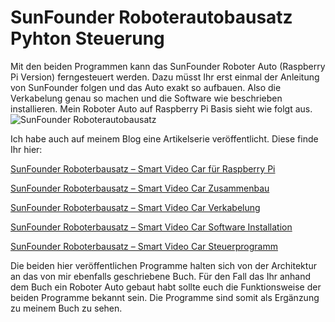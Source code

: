 # SunFounder Roboterautobausatz Pyhton Steuerung
Mit den beiden Programmen kann das SunFounder Roboter Auto (Raspberry Pi Version) ferngesteuert werden. Dazu müsst Ihr erst einmal der Anleitung von SunFounder folgen und das Auto exakt so aufbauen. Also die Verkabelung genau so machen und die Software wie beschrieben installieren.
Mein Roboter Auto auf Raspberry Pi Basis sieht wie folgt aus.
![SunFounder Roboterautobausatz](https://custom-build-robots.com/wp-content/uploads/2017/08/SunFounder_Roboterbausatz_Smart_Video_Car_Kit_Roboter_Auto-768x512.jpg)

Ich habe auch auf meinem Blog eine Artikelserie veröffentlicht. Diese finde Ihr hier:

[SunFounder Roboterbausatz – Smart Video Car für Raspberry Pi](https://custom-build-robots.com/bausatz/sunfounder-roboterbausatz-smart-video-car-kit-fuer-raspberry-pi/9023)

[SunFounder Roboterbausatz – Smart Video Car Zusammenbau](https://custom-build-robots.com/bausatz/sunfounder-roboterbausatz-smart-video-car-zusammenbau/9033)

[SunFounder Roboterbausatz – Smart Video Car Verkabelung](https://custom-build-robots.com/bausatz/sunfounder-roboterbausatz-smart-video-car-verkabelung/9044)

[SunFounder Roboterbausatz – Smart Video Car Software Installation](https://custom-build-robots.com/raspberry-pi-roboter/sunfounder-roboterbausatz-smart-video-car-software-installation/9052)

[SunFounder Roboterbausatz – Smart Video Car Steuerprogramm](https://custom-build-robots.com) 


Die beiden hier veröffentlichen Programme halten sich von der Architektur an das von mir ebenfalls geschriebene Buch. Für den Fall das Ihr anhand dem Buch ein Roboter Auto gebaut habt sollte euch die Funktionsweise der beiden Programme bekannt sein. Die Programme sind somit als Ergänzung zu meinem Buch zu sehen.
